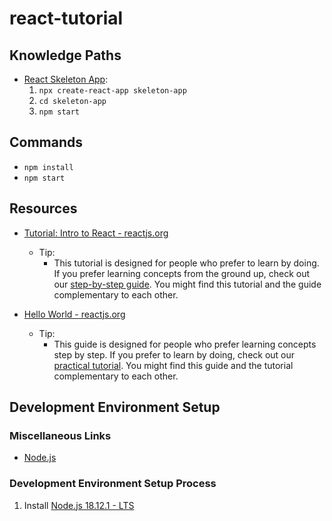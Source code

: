 # react-tutorial

## Knowledge Paths

* [React Skeleton App](./skeleton-app/README.md):
  1. `npx create-react-app skeleton-app`
  1. `cd skeleton-app`
  1. `npm start`

## Commands

* `npm install`
* `npm start`

## Resources

* [Tutorial: Intro to React - reactjs.org](https://reactjs.org/tutorial/tutorial.html)
  * Tip:
    * This tutorial is designed for people who prefer to learn by doing. If you prefer learning concepts from the ground up, check out our [step-by-step guide](https://reactjs.org/docs/hello-world.html). You might find this tutorial and the guide complementary to each other.

* [Hello World - reactjs.org](https://reactjs.org/docs/hello-world.html)
  * Tip:
    * This guide is designed for people who prefer learning concepts step by step. If you prefer to learn by doing, check out our [practical tutorial](https://reactjs.org/tutorial/tutorial.html). You might find this guide and the tutorial complementary to each other.

## Development Environment Setup

### Miscellaneous Links

* [Node.js](https://nodejs.org/en/)

### Development Environment Setup Process

1. Install [Node.js 18.12.1 - LTS](https://nodejs.org/en/)

